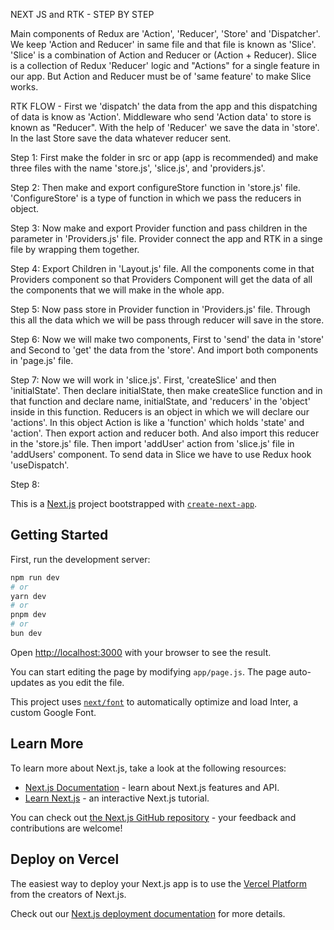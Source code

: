 NEXT JS and RTK - STEP BY STEP

Main components of Redux are 'Action', 'Reducer', 'Store' and 'Dispatcher'. We keep 'Action and Reducer' in same file and that file is known as 'Slice'. 'Slice' is a combination of Action and Reducer or (Action + Reducer). Slice is a collection of Redux 'Reducer' logic and "Actions" for a single feature in our app. But Action and Reducer must be of 'same feature' to make Slice works.

RTK FLOW - First we 'dispatch' the data from the app and this dispatching of data is know as 'Action'. Middleware who send 'Action data' to store is known as "Reducer". With the help of 'Reducer' we save the data in 'store'. In the last Store save the data whatever reducer sent.

Step 1: First make the folder in src or app (app is recommended) and make three files with the name 'store.js', 'slice.js', and 'providers.js'.

Step 2: Then make and export configureStore function in 'store.js' file. 'ConfigureStore' is a type of function in which we pass the reducers in object.

Step 3: Now make and export Provider function and pass children in the parameter in 'Providers.js' file. Provider connect the app and RTK in a singe file by wrapping them together.

Step 4: Export Children in 'Layout.js' file. All the components come in that Providers component so that Providers Component will get the data of all the components that we will make in the whole app.

Step 5: Now pass store in Provider function in 'Providers.js' file. Through this all the data which we will be pass through reducer will save in the store.

Step 6: Now we will make two components, First to 'send' the data in 'store' and Second to 'get' the data from the 'store'. And import both components in 'page.js' file.

Step 7: Now we will work in 'slice.js'. First, 'createSlice' and then 'initialState'. Then declare initialState, then make createSlice function and in that function and declare name, initialState, and 'reducers' in the 'object' inside in this function. Reducers is an object in which we will declare our 'actions'. In this object Action is like a 'function' which holds 'state' and 'action'. Then export action and reducer both. And also import this reducer in the 'store.js' file. Then import 'addUser' action from 'slice.js' file in 'addUsers' component. To send data in Slice we have to use Redux hook 'useDispatch'.

Step 8:

This is a [Next.js](https://nextjs.org/) project bootstrapped with [`create-next-app`](https://github.com/vercel/next.js/tree/canary/packages/create-next-app).

## Getting Started

First, run the development server:

```bash
npm run dev
# or
yarn dev
# or
pnpm dev
# or
bun dev
```

Open [http://localhost:3000](http://localhost:3000) with your browser to see the result.

You can start editing the page by modifying `app/page.js`. The page auto-updates as you edit the file.

This project uses [`next/font`](https://nextjs.org/docs/basic-features/font-optimization) to automatically optimize and load Inter, a custom Google Font.

## Learn More

To learn more about Next.js, take a look at the following resources:

- [Next.js Documentation](https://nextjs.org/docs) - learn about Next.js features and API.
- [Learn Next.js](https://nextjs.org/learn) - an interactive Next.js tutorial.

You can check out [the Next.js GitHub repository](https://github.com/vercel/next.js/) - your feedback and contributions are welcome!

## Deploy on Vercel

The easiest way to deploy your Next.js app is to use the [Vercel Platform](https://vercel.com/new?utm_medium=default-template&filter=next.js&utm_source=create-next-app&utm_campaign=create-next-app-readme) from the creators of Next.js.

Check out our [Next.js deployment documentation](https://nextjs.org/docs/deployment) for more details.
